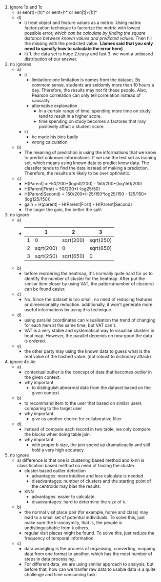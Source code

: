 1. ignore 1b and 1c
    - a) een(t)+(h)\* or eent+h\* or een\[t\]+\[h\]\*
    - d)
        - i) treat object and feature values as a metric. Using matrix factorization technique to factorize the metric with lowest possible error, *which can be calculate by finding the square distance between known values and predicted values.* Then fill the missing with the predicted value. **(James said that you only need to specify how to calculate the error here)**
        - ii) 1. the data set is huge 2.teasy and fast 3. we want a unbiased distribution of our answer.
2. no ignores
    - a)
        - i)
            - limitation: one limitation is comes from the dataset. By commom sense, students are seldomly more than 10 hours a day. Therefore, the results may not fit these people. Also, Pearson correlation can only tell correlation instead of causality.
            - alternative explanation
                - In a certain range of time, spending more time on study tend to result in a higher score.
                - time spending on study becomes a factores that may positively affact a student score.
        - ii)
            - he made his bins badly
            - wrong calculation
    - b)
        - The meaning of prediction is using the informations that we know to predict unknown informations. If we use the test set as training set, which means using known data to predict know data. The classifer tends to find the data instead of making a prediction. Therefore, the results are likely to be over optimistic.
    - c)
        - H(Parent) = -50/200\*(log50/200) - 150/200\*(log150/200)
        - H(Parent|First) = 50/200\*(-log25/50)
        - H(Parent|Second) = 150/200\*(-25/150\*log25/150 - 125/150\*(log125/150))
        - gain = H(parent) - H(Parent|First) - H(Parent|Second)
        - The larger the gain, the better the split
3. no ignore
    - a)
        - |   	| 1         	| 2         	| 3         	|
            |---	|-----------	|-----------	|-----------	|
            | 1 	|     0     	| sqrt(200) 	| sqrt(250) 	|
            | 2 	| sqrt(200) 	| 0         	| sqrt(650) 	|
            | 3 	| sqrt(250) 	| sqrt(650) 	| 0         	|
    - b)
        - before reordering the heatmap, it's normally quite hard for us to identify the number of cluster for the heatmap. After put the similar item closer by using VAT, the pattern(number of clusters) can be found easier.
    - c)
        - No. Since the dataset is too small, no need of reducing features or dimensionality reduction. additionally, it won't generate more useful informations by using this technique.
    - d)
        - using parallel coordinates can visualisation the trend of changing for each item at the same time, but VAT can't.
        - VAT is a very stable and systematical way to visualise clusters in heat map. However, the parallel depends on how good the data is ordered.
    - e)
        - the other party may using the known data to guess what is the real value of the hashed value. (not robust to dictionary attack)
4. ignore 4c 4e
    - a)
        - contextual outlier is the concept of data that becomes outlier in the given context.
        - why important
            - to distinguish abnormal data from the dataset based on the given context
    - b)
        - to recommand item to the user that based on similar users comparing to the target user
        - why important
            - give us another choice for collaborative filter
    - d)
        - instead of compare each record in two table, we only compare the blocks when doing table join.
        - why important
            - with proper b size, the join speed up dramaticaclly and still hold a very high accuracy.
5. no ignore
    - a) difference is that one is clustering based method and k-nn is classification based method no need of finding the cluster.
        - cluster based outlier detection
            - advantages: more intuitive and less calculate is needed
            - disadvantages: number of clusters and the starting point of the centroids may bias the results.
        - KNN
            - advantages: easier to calculate.
            - disadvantages: hard to determine the size of k.
    - b)
        - the normal visit place pair (for example, home and class) may lead to a small set of potential individuals. To solve this, just make sure the k-anonymity, that is, the people is undistinguishable from k others.
        - regular visit places might be found. To solve this, just reduce the frequency of temporal information.
    - c)
        - data wrangling is the process of organising, converting, mapping data from one format to another, which has the most number of steps in data processing.
        - For different data, we are using similar approach to analysis, but before that, how can we tranfer raw data to usable data is a quite challenge and time consuming task.
